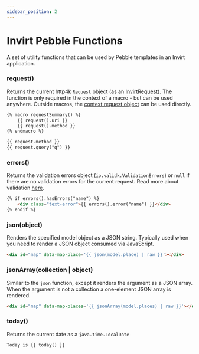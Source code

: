 ```yaml
---
sidebar_position: 2
---
```


# Invirt Pebble Functions
A set of utility functions that can be used by Pebble templates in an Invirt application.

### request()
Returns the current http4k `Request` object (as an [InvirtRequest](/docs/framework/current-request)).
The function is only required in the context of a macro - but can be used
anywhere. Outside macros, the [context request object](/docs/api/pebble/pebble-context-objects#request) can be used directly.

```html
{% macro requestSummary() %}
    {{ request().uri }}
    {{ request().method }}
{% endmacro %}

{{ request.method }}
{{ request.query("q") }}
```

### errors()
Returns the validation errors object (`io.validk.ValidationErrors`) or `null` if there are no validation
errors for the current request. Read more about validation [here](../forms/form-validation).

```html
{% if errors().hasErrors("name") %}
    <div class="text-error">{{ errors().error("name") }}</div>
{% endif %}
```

### json(object)
Renders the specified model object as a JSON string. Typically used when you need to render a JSON
object consumed via JavaScript.

```html
<div id="map" data-map-place='{{ json(model.place) | raw }}'></div>
```

### jsonArray(collection | object)
Similar to the `json` function, except it renders the argument as a JSON array. When the argument
is not a collection a one-element JSON array is rendered.

```html
<div id="map" data-map-places='{{ jsonArray(model.places) | raw }}'></div>
```

### today()
Returns the current date as a `java.time.LocalDate`
```html
Today is {{ today() }}
```
